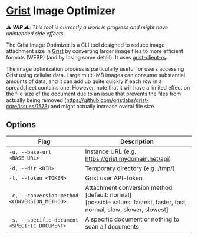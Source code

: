 # [Grist](https://www.getgrist.com/) Image Optimizer

***⚠️ WIP ⚠️**: This tool is currently a work in progress and might have unintended side effects.*

The Grist Image Optimizer is a CLI tool designed to reduce image attachment size in [Grist](https://www.getgrist.com/) by converting larger image files to more efficient formats (WEBP) (and by losing some detail). It uses [grist-client-rs](https://github.com/QazCetelic/grist-client-rs).

The image optimization process is particularly useful for users accessing Grist using cellular data.
Large multi-MB images can consume substantial amounts of data, and it can add up quite quickly if each row in a spreadsheet contains one.
However, note that it will have a limited effect on the file size of the document due to an issue that prevents the files from actually being removed (https://github.com/gristlabs/grist-core/issues/1573) and might actually increase overal file size.

## Options

| Flag                         | Description                                                                 |
|------------------------------|-----------------------------------------------------------------------------|
| `-u, --base-url <BASE_URL>` | Instance URL (e.g. https://grist.mydomain.net/api)                       |
| `-d, --dir <DIR>`           | Temporary directory (e.g. /tmp/)                                          |
| `-t, --token <TOKEN>`       | Grist user API-token                                                            |
| `-c, --conversion-method <CONVERSION_METHOD>` | Attachment conversion method [default: normal] <br> [possible values: fastest, faster, fast, normal, slow, slower, slowest] |
| `-s, --specific-document <SPECIFIC_DOCUMENT>` | A specific document or nothing to scan all documents |
